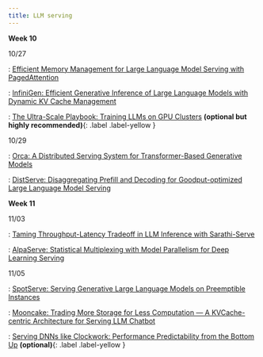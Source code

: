 ```yaml
---
title: LLM serving
---
```



**Week 10**

10/27

: [Efficient Memory Management for Large Language Model Serving with PagedAttention](https://dl.acm.org/doi/10.1145/3600006.3613165)

: [InfiniGen: Efficient Generative Inference of Large Language Models with Dynamic KV Cache Management](https://www.usenix.org/conference/osdi24/presentation/lee)

: [The Ultra-Scale Playbook: Training LLMs on GPU Clusters](https://huggingface.co/spaces/nanotron/ultrascale-playbook?section=high-level_overview) **(optional but highly recommended)**{: .label .label-yellow }


10/29

: [Orca: A Distributed Serving System for Transformer-Based Generative Models](https://www.usenix.org/conference/osdi22/presentation/yu)

: [DistServe: Disaggregating Prefill and Decoding for Goodput-optimized Large Language Model Serving](https://www.usenix.org/conference/osdi24/presentation/zhong-yinmin)



**Week 11**

11/03

: [Taming Throughput-Latency Tradeoff in LLM Inference with Sarathi-Serve](https://www.usenix.org/conference/osdi24/presentation/agrawal)

: [AlpaServe: Statistical Multiplexing with Model Parallelism for Deep Learning Serving](https://www.usenix.org/conference/osdi23/presentation/li-zhouhan)


11/05

: [SpotServe: Serving Generative Large Language Models on Preemptible Instances](https://arxiv.org/abs/2311.15566)

: [Mooncake: Trading More Storage for Less Computation — A KVCache-centric Architecture for Serving LLM Chatbot](https://www.usenix.org/conference/fast25/presentation/qin)

: [Serving DNNs like Clockwork: Performance Predictability from the Bottom Up](https://www.usenix.org/conference/osdi20/presentation/gujarati) **(optional)**{: .label .label-yellow }

